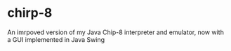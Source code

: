 # chirp-8
An imrpoved version of my Java Chip-8 interpreter and emulator, now with a GUI implemented in Java Swing
